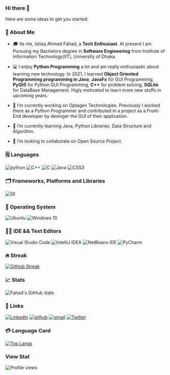 ### Hi there 👋

<!-- <img src="https://media.giphy.com/media/u2pmTWUi0MXjyrMaVj/giphy.gif" width="250px"> -->

<!--
**ahmedfahad04/ahmedfahad04** is a ✨ _special_ ✨ repository because its `README.md` (this file) appears on your GitHub profile. -->

Here are some ideas to get you started:

### 🚀 About Me

- 🎓 Its me, Istiaq Ahmed Fahad, a **Tech Enthusiast**. At present I am Pursuing my Bachelors degree in **Software Engineering** from Institute of Information Technology(IIT), University of Dhaka.

- 💻 I enjoy **Python Programming** a lot and am really enthusiastic about learning new technology. In 2021, I learned **Object Oriented Programming programming in Java**, **JavaFx** for GUI Programming, **PyQt5** for Python GUI Programming, **C++** for problem solving, **SQLite** for DataBase Management. Higly motivated to learn more new stuffs in upcoming years.

- 🔭 I’m currently working on Optagen Technologies. Previously I worked there as a Python Programmer and contributed in a project as a Front-End developer by desinger the GUI of their application.

- 🌱 I’m currently learning Java, Python Libraries, Data Structure and Algorithm. 

- 👯 I’m looking to collaborate on Open Source Project. 


### 🗒️ Languages

![python](https://img.shields.io/badge/Python-3776AB?style=for-the-badge&logo=python&logoColor=white)
![C++](https://img.shields.io/badge/c++-%2300599C.svg?style=for-the-badge&logo=c%2B%2B&logoColor=white)
![C](https://img.shields.io/badge/c-%2300599C.svg?style=for-the-badge&logo=c&logoColor=white)
![Java](https://img.shields.io/badge/java-%23ED8B00.svg?style=for-the-badge&logo=java&logoColor=white)
![CSS3](https://img.shields.io/badge/css3-%231572B6.svg?style=for-the-badge&logo=css3&logoColor=white)


### 🗂️ Frameworks, Platforms and Libraries
![Qt](https://img.shields.io/badge/Qt-%23217346.svg?style=for-the-badge&logo=Qt&logoColor=white)


### 💽️ Operating System
![Ubuntu](https://img.shields.io/badge/Ubuntu-E95420?style=for-the-badge&logo=ubuntu&logoColor=white)
![Windows 10](https://img.shields.io/badge/Windows-0078D6?style=for-the-badge&logo=windows&logoColor=white)


### 👩‍💻️ IDE && Text Editors

![Visual Studio Code](https://img.shields.io/badge/VisualStudioCode-0078d7.svg?style=for-the-badge&logo=visual-studio-code&logoColor=white)
![IntelliJ IDEA](https://img.shields.io/badge/IntelliJIDEA-000000.svg?style=for-the-badge&logo=intellij-idea&logoColor=white)
![NetBeans IDE](https://img.shields.io/badge/NetBeansIDE-1B6AC6.svg?style=for-the-badge&logo=apache-netbeans-ide&logoColor=white)
![PyCharm](https://img.shields.io/badge/pycharm-143?style=for-the-badge&logo=pycharm&logoColor=black&color=black&labelColor=green)


### 🔥️ Streak

[![GitHub Streak](http://github-readme-streak-stats.herokuapp.com?user=ahmedfahad04&theme=nightowl)](https://git.io/streak-stats)


### 📈 Stats

![Fahad's GitHub stats](https://github-readme-stats.vercel.app/api?username=ahmedfahad04&show_icons=true&theme=nightowl)


### 🔗 Links

[![LinkedIn](https://img.shields.io/badge/linkedin-%230077B5.svg?style=for-the-badge&logo=linkedin&logoColor=white)](https://www.linkedin.com/in/istiaq-ahmed-fahad-5666431a6/)
[![github](https://img.shields.io/badge/GitHub-000000?style=for-the-badge&logo=GitHub&logoColor=white)](https://github.com/ahmedfahad04)
[![gmail](https://img.shields.io/badge/Gmail-D14836?style=for-the-badge&logo=Gmail&logoColor=white)](mailto:ahmedfahad3596@gmail.com)
[![Twitter](https://img.shields.io/badge/ahmedfahad04-%231DA1F2.svg?style=for-the-badge&logo=Twitter&logoColor=white)](https://twitter.com/ahmedfahad1204)

### 💳️ Language Card

[![Top Langs](https://github-readme-stats.vercel.app/api/top-langs/?username=ahmedfahad04&layout=compact)](https://github.com/ahmedfahad04/github-readme-stats)

### View Stat
![Profile views](https://gpvc.arturio.dev/ahmedfahad04)


